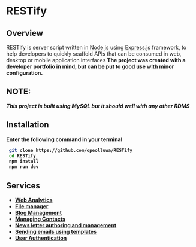 # RESTify

## Overview

RESTify is server script written in [Node.js](https://nodejs.org) using [Express.js](https://express.js) framework, to help developers to quickly scaffold APIs that can be consumed in web, desktop or mobile application interfaces <b/>
The project was created with a developer portfolio in mind, but can be put to good use with minor configuration.

## NOTE:

_This project is built using MySQL
but it should well with any other RDMS_

## Installation

Enter the following command in your terminal

```bash
 git clone https://github.com/opeolluwa/RESTify
 cd RESTify
 npm install
 npm run dev
```

## Services

- [Web Analytics](./features/analytics.md)
- [File manager](./features/file-manager.md)
- [Blog Management](./features/blog.md)
- [Managing Contacts](./features/contact.md)
- [News letter authoring and management](./features/news-letter.md)
- [Sending emails using templates](./features/email.md)
- [User Authentication](./features/authentication.md)
